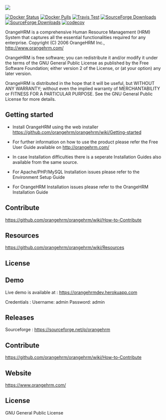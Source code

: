 ![](https://www.orangehrm.com/images/MainLogo.png)

[![Docker Status](https://img.shields.io/docker/build/orangehrm/orangehrm.svg)](https://hub.docker.com/r/orangehrm/orangehrm/) [![Docker Pulls](https://img.shields.io/docker/pulls/orangehrm/orangehrm.svg)](https://hub.docker.com/r/orangehrm/orangehrm)  [![Travis Test](https://img.shields.io/travis/orangehrm/orangehrm/master.svg)](https://travis-ci.org/orangehrm/orangehrm)  [![SourceForge Downloads](https://img.shields.io/sourceforge/dm/orangehrm.svg)](https://sourceforge.net/projects/orangehrm/) [![SourceForge Downloads](https://img.shields.io/sourceforge/dt/orangehrm.svg)](https://sourceforge.net/projects/orangehrm/) [![codecov](https://codecov.io/gh/orangehrm/orangehrm/branch/develop/graph/badge.svg)](https://codecov.io/gh/orangehrm/develop)


OrangeHRM is a comprehensive Human Resource Management (HRM) System that captures all the essential functionalities required for any enterprise. Copyright (C) 2006 OrangeHRM Inc., http://www.orangehrm.com/

OrangeHRM is free software; you can redistribute it and/or modify it under the terms of the GNU General Public License as published by the Free Software Foundation; either version 2 of the License, or (at your option) any later version.

OrangeHRM is distributed in the hope that it will be useful, but WITHOUT ANY WARRANTY; without even the implied warranty of MERCHANTABILITY or FITNESS FOR A PARTICULAR PURPOSE. See the GNU General Public License for more details.

## Getting started

- Install OrangeHRM using the web installer
  https://github.com/orangehrm/orangehrm/wiki/Getting-started

- For further information on how to use the product please refer the Free User Guide available on http://orangehrm.com/

- In case Installation difficulties there is a seperate Installation Guides also available from the same source. 

- For Apache/PHP/MySQL Installation issues please refer to the Environment Setup Guide

- For OrangeHRM Installation issues please refer to the OrangeHRM Installation Guide

## Contribute

https://github.com/orangehrm/orangehrm/wiki/How-to-Contribute

## Resources

https://github.com/orangehrm/orangehrm/wiki/Resources

## License 


## Demo
Live demo is available at : https://orangehrmdev.herokuapp.com

Credentials : 
    Username: admin
    Password: admin

## Releases
Sourceforge : https://sourceforge.net/p/orangehrm

## Contribute
https://github.com/orangehrm/orangehrm/wiki/How-to-Contribute


## Website
https://www.orangehrm.com/

## License 
GNU General Public License
